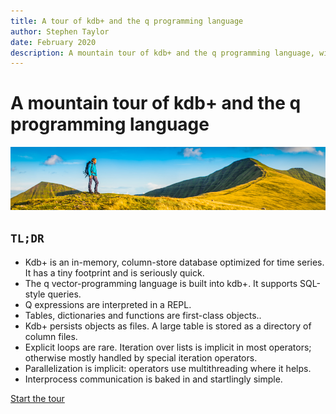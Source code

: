 ```yaml
---
title: A tour of kdb+ and the q programming language
author: Stephen Taylor
date: February 2020
description: A mountain tour of kdb+ and the q programming language, with links to explore topics in depth
---
```

# A mountain tour of kdb+ and the q programming language


![Mountain walk](img/GettyImages-914651812.jpg)


## `TL;DR`

-   Kdb+ is an in-memory, column-store database optimized for time series. It has a tiny footprint and is seriously quick.
-   The q vector-programming language is built into kdb+. It supports SQL-style queries.
-   Q expressions are interpreted in a REPL.
-   Tables, dictionaries and functions are first-class objects.. 
-   Kdb+ persists objects as files. A large table is stored as a directory of column files.
-   Explicit loops are rare. Iteration over lists is implicit in most operators; otherwise mostly handled by special iteration operators. 
-   Parallelization is implicit: operators use multithreading where it helps. 
-   Interprocess communication is baked in and startlingly simple.

<i class="far fa-hand-point-right"></i>
[Start the tour](index.md)